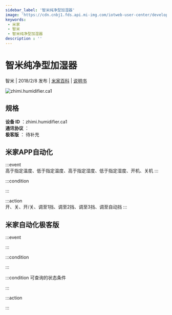 ```yaml
---
sidebar_label: '智米纯净型加湿器'
image: 'https://cdn.cnbj1.fds.api.mi-img.com/iotweb-user-center/developer_1679130061888Gj0gOOQ5.png?GalaxyAccessKeyId=AKVGLQWBOVIRQ3XLEW&Expires=9223372036854775807&Signature=3XB4pImbsAZYUJHMBisFc38WsRQ='
keywords: 
 - 米家
 - 智米
 - 智米纯净型加湿器
description : ''
---
```

# 智米纯净型加湿器

智米 | 2018/2/8 发布 | [米家百科](https://home.mi.com/webapp/content/baike/product/index.html?model=zhimi.humidifier.ca1) | [说明书](https://home.mi.com/views/introduction.html?model=zhimi.humidifier.ca1&region=cn)

![zhimi.humidifier.ca1](https://cdn.cnbj1.fds.api.mi-img.com/iotweb-user-center/developer_1679130061888Gj0gOOQ5.png?GalaxyAccessKeyId=AKVGLQWBOVIRQ3XLEW&Expires=9223372036854775807&Signature=3XB4pImbsAZYUJHMBisFc38WsRQ=)

## 规格  
> 
**设备 ID** ：zhimi.humidifier.ca1  
**通讯协议** ：  
**极客版**  ： 待补充 


## 米家APP自动化  

:::event  
高于指定温度、低于指定温度、高于指定湿度、低于指定湿度、开机、关机
:::

:::condition  

:::

:::action   
开、关、开/关、调至1挡、调至2挡、调至3挡、调至自动挡
:::

## 米家自动化极客版  

:::event  

:::

:::condition  

:::

:::condition 可查询的状态条件  

:::

:::action  

:::

        

